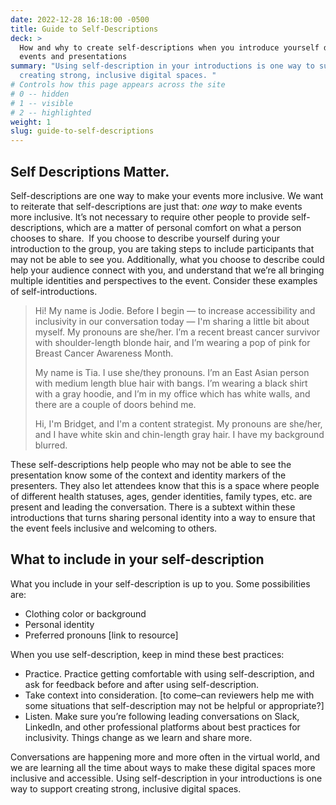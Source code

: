 ```yaml
---
date: 2022-12-28 16:18:00 -0500
title: Guide to Self-Descriptions
deck: >
  How and why to create self-descriptions when you introduce yourself during
  events and presentations
summary: "Using self-description in your introductions is one way to support
  creating strong, inclusive digital spaces. "
# Controls how this page appears across the site
# 0 -- hidden
# 1 -- visible
# 2 -- highlighted
weight: 1
slug: guide-to-self-descriptions
---
```

## Self Descriptions Matter.

Self-descriptions are one way to make your events more inclusive. We want to reiterate that self-descriptions are just that: *one way* to make events more inclusive. It’s not necessary to require other people to provide self-descriptions, which are a matter of personal comfort on what a person chooses to share.  If you choose to describe yourself during your introduction to the group, you are taking steps to include participants that may not be able to see you. Additionally, what you choose to describe could help your audience connect with you, and understand that we’re all bringing multiple identities and perspectives to the event. Consider these examples of self-introductions. 

> Hi! My name is Jodie. Before I begin — to increase accessibility and inclusivity in our conversation today — I'm sharing a little bit about myself. My pronouns are she/her. I’m a recent breast cancer survivor with shoulder-length blonde hair, and I’m wearing a pop of pink for Breast Cancer Awareness Month. 
>
> My name is Tia. I use she/they pronouns. I’m an East Asian person with medium length blue hair with bangs. I’m wearing a black shirt with a gray hoodie, and I’m in my office which has white walls, and there are a couple of doors behind me.
>
> Hi, I'm Bridget, and I'm a content strategist. My pronouns are she/her, and I have white skin and chin-length gray hair. I have my background blurred.

These self-descriptions help people who may not be able to see the presentation know some of the context and identity markers of the presenters. They also let attendees know that this is a space where people of different health statuses, ages, gender identities, family types, etc. are present and leading the conversation. There is a subtext within these introductions that turns sharing personal identity into a way to ensure that the event feels inclusive and welcoming to others. 

## What to include in your self-description

What you include in your self-description is up to you. Some possibilities are:

* Clothing color or background
* Personal identity
* Preferred pronouns \[link to resource]

When you use self-description, keep in mind these best practices:

* Practice. Practice getting comfortable with using self-description, and ask for feedback before and after using self-description.
* Take context into consideration. \[to come–can reviewers help me with some situations that self-description may not be helpful or appropriate?]
* Listen. Make sure you’re following leading conversations on Slack, LinkedIn, and other professional platforms about best practices for inclusivity. Things change as we learn and share more.

Conversations are happening more and more often in the virtual world, and we are learning all the time about ways to make these digital spaces more inclusive and accessible. Using self-description in your introductions is one way to support creating strong, inclusive digital spaces.